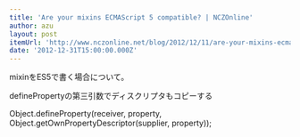 ```yaml
---
title: 'Are your mixins ECMAScript 5 compatible? | NCZOnline'
author: azu
layout: post
itemUrl: 'http://www.nczonline.net/blog/2012/12/11/are-your-mixins-ecmascript-5-compatible/'
date: '2012-12-31T15:00:00.000Z'
---
```

mixinをES5で書く場合について。

definePropertyの第三引数でディスクリプタもコピーする

Object.defineProperty(receiver, property, Object.getOwnPropertyDescriptor(supplier, property));
